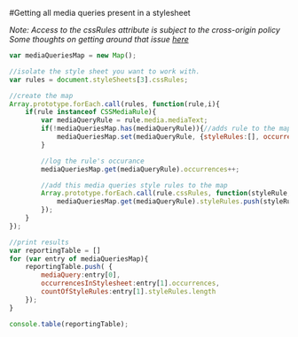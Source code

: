 #Getting all media queries present in a stylesheet 


*Note: Access to the cssRules attribute is subject to the cross-origin policy*  
*Some thoughts on getting around that issue [here](http://stackoverflow.com/questions/3211536/accessing-cross-domain-style-sheet-with-cssrules)* 

```javascript
var mediaQueriesMap = new Map();

//isolate the style sheet you want to work with. 
var rules = document.styleSheets[3].cssRules;

//create the map 
Array.prototype.forEach.call(rules, function(rule,i){
    if(rule instanceof CSSMediaRule){
        var mediaQueryRule = rule.media.mediaText;
        if(!mediaQueriesMap.has(mediaQueryRule)){//adds rule to the map if missing
            mediaQueriesMap.set(mediaQueryRule, {styleRules:[], occurrences:0});
        }

        //log the rule's occurance
        mediaQueriesMap.get(mediaQueryRule).occurrences++;

        //add this media queries style rules to the map
        Array.prototype.forEach.call(rule.cssRules, function(styleRule,i){        
            mediaQueriesMap.get(mediaQueryRule).styleRules.push(styleRule);        
        });
    }
});

//print results
var reportingTable = []
for (var entry of mediaQueriesMap){
    reportingTable.push( {
        mediaQuery:entry[0], 
        occurrencesInStylesheet:entry[1].occurrences,
        countOfStyleRules:entry[1].styleRules.length
    });
}

console.table(reportingTable);

```